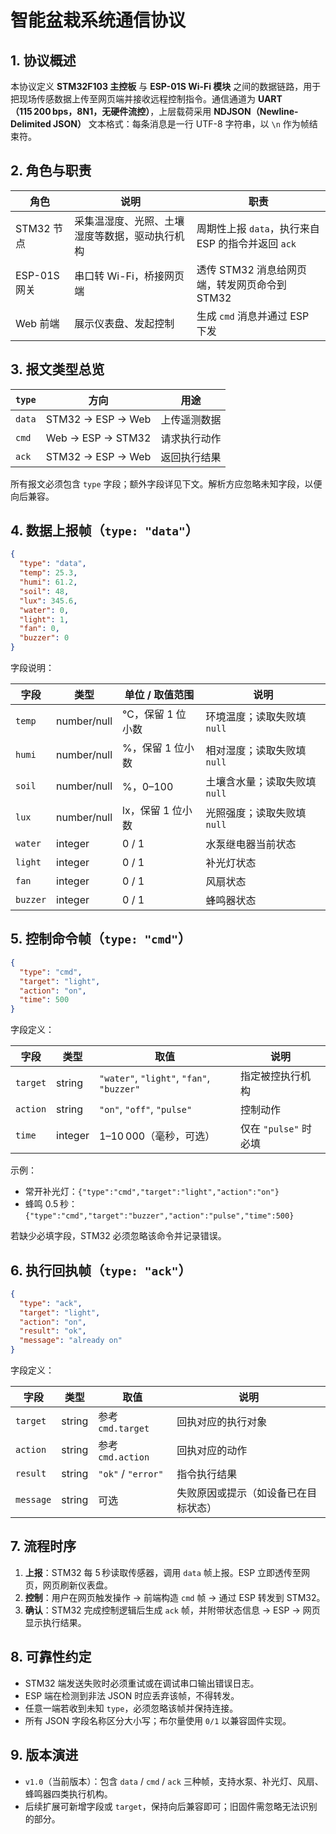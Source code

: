 # 智能盆栽系统通信协议

## 1. 协议概述

本协议定义 **STM32F103 主控板** 与 **ESP-01S Wi-Fi 模块** 之间的数据链路，用于把现场传感数据上传至网页端并接收远程控制指令。通信通道为 **UART（115 200 bps，8N1，无硬件流控）**，上层载荷采用 **NDJSON（Newline-Delimited JSON）** 文本格式：每条消息是一行 UTF-8 字符串，以 `\n` 作为帧结束符。

## 2. 角色与职责

| 角色        | 说明 | 职责 |
|-------------|------|------|
| STM32 节点   | 采集温湿度、光照、土壤湿度等数据，驱动执行机构 | 周期性上报 `data`，执行来自 ESP 的指令并返回 `ack` |
| ESP-01S 网关 | 串口转 Wi-Fi，桥接网页端 | 透传 STM32 消息给网页端，转发网页命令到 STM32 |
| Web 前端    | 展示仪表盘、发起控制 | 生成 `cmd` 消息并通过 ESP 下发 |

## 3. 报文类型总览

| `type` | 方向                         | 用途           |
|--------|------------------------------|----------------|
| `data` | STM32 → ESP → Web            | 上传遥测数据   |
| `cmd`  | Web → ESP → STM32            | 请求执行动作   |
| `ack`  | STM32 → ESP → Web            | 返回执行结果   |

所有报文必须包含 `type` 字段；额外字段详见下文。解析方应忽略未知字段，以便向后兼容。

## 4. 数据上报帧（`type: "data"`）

```json
{
  "type": "data",
  "temp": 25.3,
  "humi": 61.2,
  "soil": 48,
  "lux": 345.6,
  "water": 0,
  "light": 1,
  "fan": 0,
  "buzzer": 0
}
```

字段说明：

| 字段     | 类型        | 单位 / 取值范围 | 说明 |
|----------|-------------|-----------------|------|
| `temp`   | number/null | ℃，保留 1 位小数 | 环境温度；读取失败填 `null` |
| `humi`   | number/null | %，保留 1 位小数 | 相对湿度；读取失败填 `null` |
| `soil`   | number/null | %，0–100         | 土壤含水量；读取失败填 `null` |
| `lux`    | number/null | lx，保留 1 位小数 | 光照强度；读取失败填 `null` |
| `water`  | integer     | 0 / 1            | 水泵继电器当前状态 |
| `light`  | integer     | 0 / 1            | 补光灯状态 |
| `fan`    | integer     | 0 / 1            | 风扇状态 |
| `buzzer` | integer     | 0 / 1            | 蜂鸣器状态 |

## 5. 控制命令帧（`type: "cmd"`）

```json
{
  "type": "cmd",
  "target": "light",
  "action": "on",
  "time": 500
}
```

字段定义：

| 字段     | 类型    | 取值                   | 说明 |
|----------|---------|------------------------|------|
| `target` | string  | `"water"`, `"light"`, `"fan"`, `"buzzer"` | 指定被控执行机构 |
| `action` | string  | `"on"`, `"off"`, `"pulse"`               | 控制动作 |
| `time`   | integer | 1–10 000（毫秒，可选）                  | 仅在 `"pulse"` 时必填 |

示例：
- 常开补光灯：`{"type":"cmd","target":"light","action":"on"}`
- 蜂鸣 0.5 秒：`{"type":"cmd","target":"buzzer","action":"pulse","time":500}`

若缺少必填字段，STM32 必须忽略该命令并记录错误。

## 6. 执行回执帧（`type: "ack"`）

```json
{
  "type": "ack",
  "target": "light",
  "action": "on",
  "result": "ok",
  "message": "already on"
}
```

字段定义：

| 字段     | 类型   | 取值                   | 说明 |
|----------|--------|------------------------|------|
| `target` | string | 参考 `cmd.target`       | 回执对应的执行对象 |
| `action` | string | 参考 `cmd.action`       | 回执对应的动作 |
| `result` | string | `"ok"` / `"error"`      | 指令执行结果 |
| `message`| string | 可选                    | 失败原因或提示（如设备已在目标状态） |

## 7. 流程时序

1. **上报**：STM32 每 5 秒读取传感器，调用 `data` 帧上报。ESP 立即透传至网页，网页刷新仪表盘。
2. **控制**：用户在网页触发操作 → 前端构造 `cmd` 帧 → 通过 ESP 转发到 STM32。
3. **确认**：STM32 完成控制逻辑后生成 `ack` 帧，并附带状态信息 → ESP → 网页显示执行结果。

## 8. 可靠性约定

- STM32 端发送失败时必须重试或在调试串口输出错误日志。
- ESP 端在检测到非法 JSON 时应丢弃该帧，不得转发。
- 任意一端若收到未知 `type`，必须忽略该帧并保持连接。
- 所有 JSON 字段名称区分大小写；布尔量使用 `0/1` 以兼容固件实现。

## 9. 版本演进

- `v1.0`（当前版本）：包含 `data` / `cmd` / `ack` 三种帧，支持水泵、补光灯、风扇、蜂鸣器四类执行机构。
- 后续扩展可新增字段或 `target`，保持向后兼容即可；旧固件需忽略无法识别的部分。
